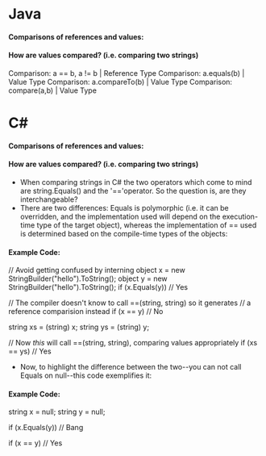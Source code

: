 # Java
#### Comparisons of references and values:
#### How are values compared? (i.e. comparing two strings)
Comparison: a == b, a != b | Reference Type
Comparison: a.equals(b) | Value Type
Comparison: a.compareTo(b) | Value Type
Comparison: compare(a,b) | Value Type

# C#
#### Comparisons of references and values:
#### How are values compared? (i.e. comparing two strings)
* When comparing strings in C# the two operators which come to mind are string.Equals() and the '=='operator. So the question is, are they interchangeable?
* There are two differences:
Equals is polymorphic (i.e. it can be overridden, and the implementation used will depend on the execution-time type of the target object), whereas the implementation of == used is determined based on the compile-time types of the objects:

#### Example Code:
// Avoid getting confused by interning
object x = new StringBuilder("hello").ToString();
object y = new StringBuilder("hello").ToString();
if (x.Equals(y)) // Yes

// The compiler doesn't know to call ==(string, string) so it generates
// a reference comparision instead
if (x == y) // No

string xs = (string) x;
string ys = (string) y;

// Now *this* will call ==(string, string), comparing values appropriately
if (xs == ys) // Yes

* Now, to highlight the difference between the two--you can not call Equals on null--this code exemplifies it:
#### Example Code:
string x = null;
string y = null;

if (x.Equals(y)) // Bang

if (x == y) // Yes
